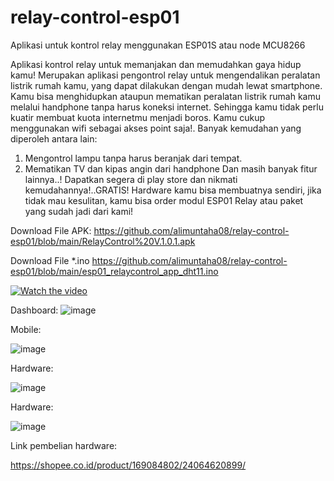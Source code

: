 # relay-control-esp01
Aplikasi untuk kontrol relay menggunakan ESP01S atau node MCU8266

Aplikasi kontrol relay untuk memanjakan dan memudahkan gaya hidup kamu! 
Merupakan aplikasi pengontrol relay untuk mengendalikan peralatan listrik rumah kamu, yang dapat dilakukan dengan mudah lewat smartphone. 
Kamu bisa menghidupkan ataupun mematikan peralatan listrik rumah kamu melalui handphone tanpa harus koneksi internet.
Sehingga kamu tidak perlu kuatir membuat kuota internetmu menjadi boros.  Kamu cukup menggunakan wifi sebagai akses point saja!. 
Banyak kemudahan yang diperoleh antara lain:
1. Mengontrol lampu tanpa harus beranjak dari tempat. 
2. Mematikan TV dan kipas angin dari handphone
Dan masih banyak fitur lainnya..! 
Dapatkan segera di play store dan nikmati kemudahannya!..GRATIS! 
Hardware kamu bisa membuatnya sendiri, jika tidak mau kesulitan, kamu bisa order modul ESP01 Relay atau paket yang sudah jadi dari kami!

Download File APK:
https://github.com/alimuntaha08/relay-control-esp01/blob/main/RelayControl%20V.1.0.1.apk

Download File *.ino
https://github.com/alimuntaha08/relay-control-esp01/blob/main/esp01_relaycontrol_app_dht11.ino

[![Watch the video](https://github.com/alimuntaha08/relay-control-esp01/blob/main/1709904614163.jpg)]([https://youtu.be/T-D1KVIuvjA](https://youtube.com/shorts/Ecf1QFHPfpQ?si=zIQ2SIVJ5JfUQQ3E))


Dashboard:
![image](https://github.com/alimuntaha08/relay-control-esp01/blob/main/1709904614163.jpg)


Mobile:

![image](https://github.com/alimuntaha08/relay-control-esp01/blob/main/1709904614214.png)

Hardware:

![image](https://github.com/alimuntaha08/relay-control-esp01/blob/main/sm_switch.jpg)

Hardware:

![image](https://github.com/alimuntaha08/relay-control-esp01/blob/main/sm_switch_insid.jpg)

Link pembelian hardware:

https://shopee.co.id/product/169084802/24064620899/

